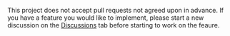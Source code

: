 This project does not accept pull requests not agreed upon in advance. If you have a feature you would like to implement, please start a new discussion on the [Discussions](https://github.com/dmester/pdftosvg.net/discussions) tab before starting to work on the feaure.
